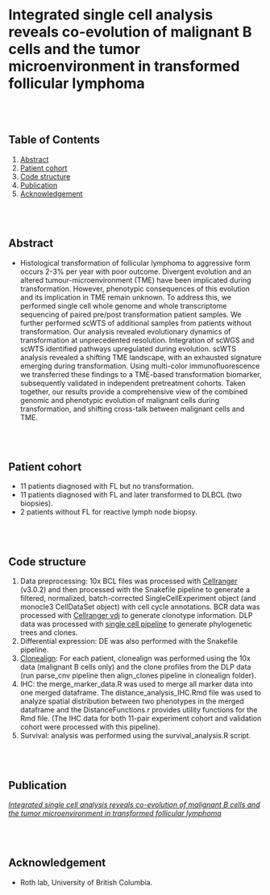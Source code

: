 # Integrated single cell analysis reveals co-evolution of malignant B cells and the tumor microenvironment in transformed follicular lymphoma

<br></br>
## Table of Contents
1. [Abstract](#abstract)
2. [Patient cohort](#patient-cohort)
3. [Code structure](#code-structure)
4. [Publication](#publication)
5. [Acknowledgement](#acknowledgement)

<br></br>
## Abstract
 * Histological transformation of follicular lymphoma to aggressive form occurs 2-3% per year with poor outcome. Divergent evolution and an altered tumour-microenvironment (TME) have been implicated during transformation. However, phenotypic consequences of this evolution and its implication in TME remain unknown. To address this, we performed single cell whole genome and whole transcriptome sequencing of paired pre/post transformation patient samples. We further performed scWTS of additional samples from patients without transformation. Our analysis revealed evolutionary dynamics of transformation at unprecedented resolution. Integration of scWGS and scWTS identified pathways upregulated during evolution. scWTS analysis revealed a shifting TME landscape, with an exhausted signature emerging during transformation. Using multi-color immunofluorescence we transferred these findings to a TME-based transformation biomarker, subsequently validated in independent pretreatment cohorts. Taken together, our results provide a comprehensive view of the combined genomic and phenotypic evolution of malignant cells during transformation, and shifting cross-talk between malignant cells and TME. 

<br></br>
## Patient cohort
 * 11 patients diagnosed with FL but no transformation. 
 * 11 patients diagnosed with FL and later transformed to DLBCL (two biopsies). 
 * 2 patients without FL for reactive lymph node biopsy.
   
<br></br>
## Code structure
1. Data preprocessing: 10x BCL files was processed with [Cellranger](https://support.10xgenomics.com/single-cell-gene-expression/software/pipelines/latest/what-is-cell-ranger) (v3.0.2) and then processed with the Snakefile pipeline to generate a filtered, normalized, batch-corrected SingleCellExperiment object (and monocle3 CellDataSet object) with cell cycle annotations. BCR data was processed with [Cellranger vdj](https://support.10xgenomics.com/single-cell-vdj/software/pipelines/latest/using/vdj) to generate clonotype information. DLP data was processed with [single cell pipeline](https://single-cell-pipeline.readthedocs.io/en/latest/) to generate phylogenetic trees and clones.
2. Differential expression: DE was also performed with the Snakefile pipeline.
3. [Clonealign](https://genomebiology.biomedcentral.com/articles/10.1186/s13059-019-1645-z): For each patient, clonealign was performed using the 10x data (malignant B cells only) and the clone profiles from the DLP data (run parse_cnv pipeline then align_clones pipeline in clonealign folder).
4. IHC: the merge_marker_data.R was used to merge all marker data into one merged dataframe. The distance_analysis_IHC.Rmd file was used to analyze spatial distribution between two phenotypes in the merged dataframe and the DistanceFunctions.r provides utility functions for the Rmd file. (The IHC data for both 11-pair experiment cohort and validation cohort were processed with this pipeline).
5. Survival: analysis was performed using the survival_analysis.R script.

<br></br>
## Publication
 <I>[Integrated single cell analysis reveals co-evolution of malignant B cells and the tumor microenvironment in transformed follicular lymphoma](https://www.biorxiv.org/content/10.1101/2022.11.17.516951v1)</I>

<br></br>
## Acknowledgement
 * Roth lab, University of British Columbia.
